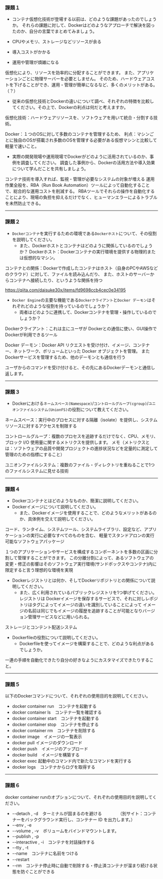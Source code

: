 ### 課題１

- コンテナ仮想化技術が登場する以前は、どのような課題があったのでしょうか。
それらの課題に対して、Dockerはどのようなアプローチで解決を図ったのか、自分の言葉でまとめてみましょう。

- CPUやメモリ、ストレージなどリソースが余る
- 導入コストがかかる
- 運用や管理が煩雑になる

仮想化により、リソースを効率的に分配することができます。
また、アプリケーションごとに物理サーバーを必要としません。
そのため、ハードウェアコストを下げることができ、運用・管理が簡単になるなど、多くのメリットがある。（？）


- 従来の仮想化技術とDockerの違いについて調べ、それぞれの特徴を比較してください。その上で、Dockerの利点は何だと考えますか。


仮想化技術：ハードウェアリソースを、ソフトウェアを用いて統合・分割する技術。

Docker：１つのOSに対して多数のコンテナを管理するため、
利点：マシンごとに独自のOSが搭載され多数のOSを管理する必要がある仮想マシンと比較して軽量で速いこと。

- 実際の開発現場や運用現場でDockerがどのように活用されているのか、事例を調査してください。
調査した事例から、Dockerの活用方法や導入効果について学んだことを共有しましょう。

コンテナ技術を導入すれば、監視・管理が必要なシステムの対象が増える
運用作業全般を、RBA（Run Book Automation）ツールによって自動化することで、総合的な運用コストを削減する。
RBAツールでそれらの操作を自動化することにより、現場の負担を抑えるだけでなく、ヒューマンエラーによるトラブルを未然防止できる。

---

### 課題２

- `Dockerコンテナ`を実行するための環境である`Dockerホスト`について、その役割を説明してください。
    - また、Dockerホストとコンテナはどのように関係しているのでしょうか？
Dockerホスト：Dockerコンテナの実行環境を提供する物理的または仮想的なマシン。

コンテナとの関係：Dockerで作成したコンテナはホスト（自身のPCやAWSなどのクラウド）に対して、ファイルを読み込んだり、
また、ホストのサーバーからコンテナへ接続したり、というような関係を持つ

https://qiita.com/daisuke30x/items/fd9698ccb4cec0e34195

- `Docker Engine`の主要な機能である`Dockerクライアント`と`Docker デーモン`はそれぞれどのような役割を持っているのでしょうか？
    - 両者はどのように連携して、Dockerコンテナを管理・操作しているのでしょうか？

Dockerクライアント：これは主にユーザが Dockerとの通信に使い、GUI操作でDockerが利用できるツール

Docker デーモン：Docker API リクエストを受け付け、イメージ、コンテナー、ネットワーク、ボリュームといった Docker オブジェクトを管理。
また Dockerサービスを管理するため、他のデーモンとも通信を行う

ユーザからのコマンドを受け付けると、その先にあるDockerデーモンと通信し返します。

---

### 課題３

- Dockerにおける`ネームスペース(Namespace)`/`コントロールグループ(cgroup)`/`ユニオンファイルシステム(UnionFS)`の役割について教えてください。

ネームスペース：実行中のプロセスに対する隔離（isolate）を提供し、システムリソースに対するアクセスを制限する

コントロールグループ：複数のプロセスを追跡するだけでなく、CPU、メモリ、ブロック I/O 使用量に関するメトリクスを提供します。
メモ（メトリクスとは：ソフトウェアの品質や開発プロジェクトの進捗状況などを定量的に測定して管理のための指標にすること）

ユニオンファイルシステム：複数のファイル・ディレクトリを重ねることで1つのファイルシステムに見せる技術

---

### 課題４

- Dockerコンテナとはどのようなものか、簡潔に説明してください。
- Dockerイメージについて説明してください。
    - また、Dockerイメージを使用することで、どのようなメリットがあるのか、具体例を交えて説明してください。

コード、ランタイム、システムツール、システムライブラリ、設定など、アプリケーションの実行に必要なすべてのものを含む、
軽量でスタンドアロンの実行可能なソフトウェアパッケージ

１つのアプリケーションやサービスを構成するコンポーネントを多数の区画に分割して管理することができます。 
この分離分割によって、あるソフトウェアの変更・修正の影響はそのソフトウェア実行環境(サンドボックスやコンテナ)内に限定すると言う理想的な環境を実現

- Dockerレジストリとは何か、そしてDockerリポジトリとの関係について説明してください。
    - また、広く利用されているパブリックレジストリを1つ挙げてください。
レジストリは Dockerイメージを保存するサービスで、それに対しレポジトリはタグによってイメージの違いを識別していることによって
イメージの名前は同じでもイメージの履歴を追跡することが可能となりバージョン管理サービスなどに用いられる。

ストレージとコンテント配送システム

- Dockerfileの役割について説明してください。
    - Dockerfileを使ってイメージを構築することで、どのような利点があるでしょうか。

一連の手順を自動化できたり自分の好きなようにカスタマイズできたりすること。

---
### 課題５

以下のDockerコマンドについて、それぞれの使用目的を説明してください。


- docker container run　コンテナを起動する
- docker container ls　コンテナ一覧を確認する
- docker container start　コンテナを起動する
- docker container stop　コンテナを停止する
- docker container rm　コンテナを削除する
- docker image　イメージの一覧表示
- docker pull イメージのダウンロード
- docker push　イメージのアップロード
- docker build　イメージを構築する
- docker exec 起動中のコマンド内で新たなコマンドを実行する
- docker logs　コンテナからログを取得する

---
### 課題６

docker container runのオプションについて、それぞれの使用目的を説明してください。


- --detach , -d　ターミナルが固まるのを避ける　
　　　（別サイト：コンテナーをバックグラウンド実行し、コンテナー ID を出力します。）
- --env , -e
- --volume , -v　ボリュームをバインドマウントします。
- --publish , -p
- --interactive , -i　コンテナを対話操作する
- --tty , -t
- --name　コンテナに名前をつける
- --restart　
- --rm　コンテナ停止時に自動で削除する・停止済コンテナが溜まり続ける状態を防ぐことができる